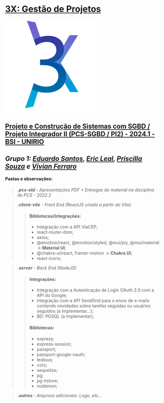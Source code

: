 # [3X: Gestão de Projetos](https://3xdeploy.vercel.app/)

![3X - Logo](https://github.com/edusantosgoncalves/PI2-PCS-SGBD-24.1-3X/blob/main/outros/Logo300x.png "3X - Logo")

## [Projeto e Construção de Sistemas com SGBD / Projeto Integrador II (PCS-SGBD / PI2) - 2024.1 - BSI - UNIRIO](https://github.com/edusantosgoncalves/PI2-PCS-SGBD-24.1-3X)

## _Grupo 1:_ _[Eduardo Santos](https://github.com/edusantosgoncalves), [Eric Leal](https://github.com/lealeric), [Priscilla Souza](https://github.com/priscillasz) e [Vívian Ferraro](https://github.com/viferraro)_

<!-- ## [Implementação do projeto](https://3xdeploy.vercel.app/) -->

#### Pastas e observações:

> **_.pcs-old_** - _Apresentações PDF + Entregas do material na disciplina de PCS - 2022.2_

> **_.client-vite_** - _Front End (ReactJS criado a partir do Vite)_
>
> > #### Bibliotecas/Integrações:
> >
> > - Integração com a API ViaCEP;
> > - react-router-dom;
> > - axios;
> > - @emotion/react, @emotion/styled, @mui/joy, @mui/material -> **Material UI**;
> > - @chakra-ui/react, framer-motion -> **Chakra UI**;
> > - react-icons;

> **_.server_** - _Back End (NodeJS)_
>
> > #### Integrações:
> >
> > - Integração com a Autenticação de Login OAuth 2.0 com a API do Google;
> > - Integração com a API SendGrid para o envio de e-mails contendo novidades sobre tarefas seguidas ou usuários seguidos (a implementar...);
> > - BD: PGSQL (a implementar);
> >
> > #### Bibliotecas:
> >
> > - express;
> > - express-session;
> > - passport;
> > - passport-google-oauth;
> > - tedious;
> > - cors;
> > - sequelize;
> > - pg;
> > - pg-hstore;
> > - nodemon;

> **_.outros_** - _Arquivos adicionais: Logo, etc..._
